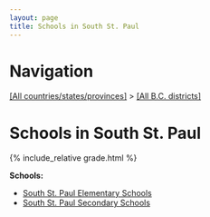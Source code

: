 ```yaml
---
layout: page
title: Schools in South St. Paul
---
```

# Navigation

[[All countries/states/provinces]](../..) > [[All B.C. districts]](..)

# Schools in South St. Paul

{% include_relative grade.html %}

**Schools:**

- [South St. Paul Elementary Schools](South_St._Paul_Elementary_Schools.md)
- [South St. Paul Secondary Schools](South_St._Paul_Secondary_Schools.md)
